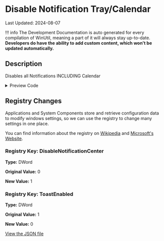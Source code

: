 # Disable Notification Tray/Calendar

Last Updated: 2024-08-07


!!! info
     The Development Documentation is auto generated for every compilation of WinUtil, meaning a part of it will always stay up-to-date. **Developers do have the ability to add custom content, which won't be updated automatically.**
## Description

Disables all Notifications INCLUDING Calendar

<!-- BEGIN CUSTOM CONTENT -->

<!-- END CUSTOM CONTENT -->

<details>
<summary>Preview Code</summary>

```json
{
  "Content": "Disable Notification Tray/Calendar",
  "Description": "Disables all Notifications INCLUDING Calendar",
  "category": "z__Advanced Tweaks - CAUTION",
  "panel": "1",
  "Order": "a026_",
  "registry": [
    {
      "Path": "HKCU:\\Software\\Policies\\Microsoft\\Windows\\Explorer",
      "Name": "DisableNotificationCenter",
      "Type": "DWord",
      "Value": "1",
      "OriginalValue": "0"
    },
    {
      "Path": "HKCU:\\Software\\Microsoft\\Windows\\CurrentVersion\\PushNotifications",
      "Name": "ToastEnabled",
      "Type": "DWord",
      "Value": "0",
      "OriginalValue": "1"
    }
  ],
  "link": "https://christitustech.github.io/winutil/dev/tweaks/z--Advanced-Tweaks---CAUTION/DisableNotifications"
}
```

</details>

## Registry Changes
Applications and System Components store and retrieve configuration data to modify windows settings, so we can use the registry to change many settings in one place.


You can find information about the registry on [Wikipedia](https://www.wikiwand.com/en/Windows_Registry) and [Microsoft's Website](https://learn.microsoft.com/en-us/windows/win32/sysinfo/registry).

### Registry Key: DisableNotificationCenter

**Type:** DWord

**Original Value:** 0

**New Value:** 1

### Registry Key: ToastEnabled

**Type:** DWord

**Original Value:** 1

**New Value:** 0



<!-- BEGIN SECOND CUSTOM CONTENT -->

<!-- END SECOND CUSTOM CONTENT -->


[View the JSON file](https://github.com/ChrisTitusTech/winutil/tree/main/config/tweaks.json)

